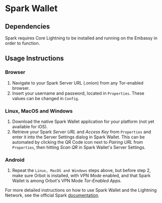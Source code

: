 # Spark Wallet

## Dependencies

Spark requires Core Lightning to be installed and running on the Embassy in order to function.

## Usage Instructions

### Browser

1. Navigate to your Spark Server URL (.onion) from any Tor-enabled browser.
1. Insert your username and password, located in `Properties`. These values can be changed in `Config`.

### Linux, MacOS and Windows

1. Download the native Spark Wallet application for your platform (not yet available for iOS).
1. Retrieve your Spark *Server URL* and *Access Key* from `Properties` and enter it into the Server Settings dialog in Spark Wallet.  This can be automated by clicking the QR Code icon next to *Pairing URL* from `Properties`, then hitting *Scan QR* in Spark Wallet's Server Settings.

### Android

1. Repeat the `Linux, MacOS and Windows` steps above, but before step 2, make sure Orbot is installed, with *VPN Mode* enabled, and that Spark Wallet is among Orbot's VPN Mode *Tor-Enabled Apps*.

For more detailed instructions on how to use Spark Wallet and the Lightning Network, see the official Spark [documentation](https://github.com/shesek/spark-wallet).
